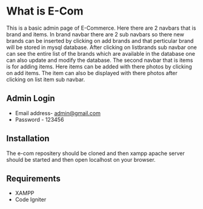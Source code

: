 
# What is E-Com


This is a basic admin page of E-Commerce. Here there are 2 navbars that is brand and items. In brand navbar there are 2 sub navbars so there new brands can be inserted by clicking on add brands and that perticular brand will be stored in mysql database. After clicking on listbrands sub navbar one can see the entire list of the brands which are available in the database one can also update and modify the database.
The second navbar that is items is for adding items. Here items can be added with there photos by clicking on add items. The item can also be displayed with there photos after clicking on list item sub navbar. 


## Admin Login


* Email address- admin@gmail.com
* Password - 123456 


## Installation


The e-com repositery should be cloned and then xampp apache server should be started and then open localhost on your browser.

## Requirements


 * XAMPP
 * Code Igniter



